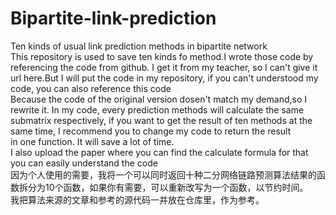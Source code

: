 # Bipartite-link-prediction
Ten kinds of usual link prediction methods in bipartite network<br/>
This repository is used to save ten kinds fo method.I wrote those code by referencing the code from github. I get it from my teacher, 
so I can't give it url here.But I will put the code in my repository, if you can't understood my code, you can also reference this code<br/>
Because the code of the original version dosen't match my demand,so I rewrite it. In my code, every prediction methods will calculate the same<br/>
submatrix respectively, if you want to get the result of ten methods at the same time, I recommend you to change my code to return the result <br/>
in one function. It will save a lot of time.<br/>
I also upload the paper where you can find the calculate formula for that you can easily understand the code<br/>
因为个人使用的需要，我将一个可以同时返回十种二分网络链路预测算法结果的函数拆分为10个函数，如果你有需要，可以重新改写为一个函数，以节约时间。<br/>
我把算法来源的文章和参考的源代码一并放在仓库里，作为参考。
